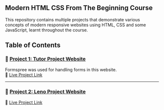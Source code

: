 ## Modern HTML CSS From The Beginning Course 

This repository contains multiple projects that demonstrate various concepts of modern responsive websites using HTML, CSS and some JavaScript, learnt throughout the course.

## Table of Contents

### 📁 [Project 1: Tutor Project Website](https://github.com/nazia-parvin/Modern-HTML-CSS-From-The-Beginning/tree/main/tutor-website-project)  
Formspree was used for handling forms in this website.<br>
🔗 [Live Project Link](https://tutor-website-project-two.vercel.app/)

---

### 📁 [Project 2: Leno Project Website](https://github.com/nazia-parvin/Modern-HTML-CSS-From-The-Beginning/tree/main/leno-website-project)  
🔗 [Live Project Link](https://leno-website-project.vercel.app/)



